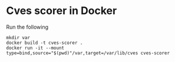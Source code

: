 # Cves scorer in Docker

Run the following

```
mkdir var
docker build -t cves-scorer .
docker run -it --mount type=bind,source="$(pwd)"/var,target=/var/lib/cves cves-scorer
```
